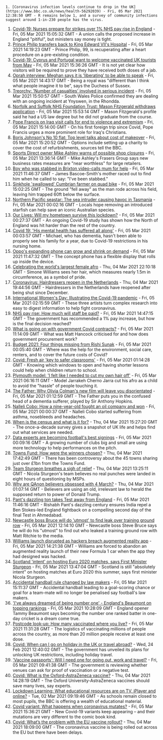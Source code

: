 
    1. [Coronavirus infection levels continue to drop in the UK](https://www.bbc.co.uk/news/health-56292039) - Fri, 05 Mar 2021 12:38:50 GMT - R remains below 1, and a survey of community infections suggest around 1-in-230 people has the virus.
1. [Covid-19: Nurses prepare for strikes over 1% NHS pay rise in England](https://www.bbc.co.uk/news/uk-politics-56288237) - Fri, 05 Mar 2021 15:05:32 GMT - A union calls the proposed increase in England "pitiful", but ministers say money is tight.
1. [Prince Philip transfers back to King Edward VII's Hospital](https://www.bbc.co.uk/news/uk-56293518) - Fri, 05 Mar 2021 14:19:23 GMT - Prince Philip, 99, is recuperating after a heart procedure on a pre-existing condition.
1. [Covid-19: Cyprus and Portugal want to welcome vaccinated UK tourists from May](https://www.bbc.co.uk/news/uk-56289054) - Fri, 05 Mar 2021 15:36:26 GMT - It is not yet clear how visitors will be required to prove they have received both doses of a jab.
1. [Oprah interview: Meghan says it is 'liberating' to be able to speak](https://www.bbc.co.uk/news/uk-56293793) - Fri, 05 Mar 2021 14:43:17 GMT - Being a royal was "different than I think what people imagine it to be", says the Duchess of Sussex.
1. [Treorchy: 'Number of casualties' involved in serious incident](https://www.bbc.co.uk/news/uk-wales-56293384) - Fri, 05 Mar 2021 15:50:57 GMT - South Wales Police confirmed they are dealing with an ongoing incident at Ynyswen, in the Rhondda.
1. [Norfolk and Suffolk NHS Foundation Trust: Mason Fitzgerald withdraws application](https://www.bbc.co.uk/news/uk-england-norfolk-56296679) - Fri, 05 Mar 2021 15:53:14 GMT - Mason Fitzgerald's profile said he had a US law degree but he did not graduate from the course.
1. [Pope Francis on Iraq visit calls for end to violence and extremism](https://www.bbc.co.uk/news/world-middle-east-56282598) - Fri, 05 Mar 2021 15:14:00 GMT - On his first foreign trip since Covid, Pope Francis urges a more prominent role for Iraq's Christians.
1. [Boris Johnson's No 10 flat: Top level talks about cost of makeover](https://www.bbc.co.uk/news/uk-politics-56295061) - Fri, 05 Mar 2021 15:20:52 GMT - Options include setting up a charity to cover the cost of refurbishments, sources tell the BBC.
1. [Sports Direct owner Mike Ashley warns of possible shop closures](https://www.bbc.co.uk/news/business-56290421) - Fri, 05 Mar 2021 13:36:14 GMT - Mike Ashley's Frasers Group says new business rates measures are "near worthless" for large retailers.
1. [Boy who was stabbed in Brixton video-calls mum for help](https://www.bbc.co.uk/news/uk-england-london-56292760) - Fri, 05 Mar 2021 11:46:37 GMT - James Bascoe-Smith's mother raced out to find him when he called to say: "I've been stabbed."
1. [Sinkhole 'swallowed' Cumbrian farmer on quad bike](https://www.bbc.co.uk/news/uk-england-cumbria-56290236) - Fri, 05 Mar 2021 15:02:25 GMT - The ground "fell away" as the man rode across his field, leaving him trapped 60ft below the surface.
1. [Northern Pacific seastar: The sea intruder causing havoc in Tasmania](https://www.bbc.co.uk/news/world-australia-56276521) - Fri, 05 Mar 2021 00:02:16 GMT - Locals hope removing an introduced starfish can help save an iconic Australian species.
1. [Our Lives: Will my hometown survive this lockdown?](https://www.bbc.co.uk/news/uk-56132394) - Fri, 05 Mar 2021 00:27:37 GMT - An ongoing Covid-19 study has shown how the North of England was hit harder than the rest of the country.
1. [Covid 19: 'His mental health has suffered all along'](https://www.bbc.co.uk/news/uk-56255825) - Fri, 05 Mar 2021 00:03:57 GMT - Michael, who has dementia, hasn't been able to properly see his family for a year, due to Covid-19 restrictions in his nursing home.
1. [Oppo's expanding phone can grow and shrink on demand](https://www.bbc.co.uk/news/technology-56294489) - Fri, 05 Mar 2021 11:47:32 GMT - The concept phone has a flexible display that rolls up inside the device.
1. [Celebrating the world's largest female afro](https://www.bbc.co.uk/news/world-us-canada-56246510) - Thu, 04 Mar 2021 22:10:18 GMT - Simone Williams sees her hair, which measures nearly 1.5m in circumference, as a symbol of pride.
1. [Coronavirus: Hairdressers reopen in the Netherlands](https://www.bbc.co.uk/news/world-europe-56287658) - Thu, 04 Mar 2021 19:44:56 GMT - Hairdressers in the Netherlands have reopened after being shut since December.
1. [International Women's Day: Illustrating the Covid-19 pandemic](https://www.bbc.co.uk/news/in-pictures-56152069) - Fri, 05 Mar 2021 02:15:59 GMT - These three artists turn complex research into easy to digest information to help fight coronavirus.
1. [NHS pay rise: How much will staff be paid?](https://www.bbc.co.uk/news/56294009) - Fri, 05 Mar 2021 14:47:15 GMT - The government has recommended a 1% pay increase, but how is the final decision reached?
1. [What is going on with government Covid contracts?](https://www.bbc.co.uk/news/56174954) - Fri, 05 Mar 2021 11:14:09 GMT - What was Matt Hancock criticised for and how does government procurement work?
1. [Budget 2021: Four things missing from Rishi Sunak](https://www.bbc.co.uk/news/business-56269367) - Fri, 05 Mar 2021 00:05:40 GMT - Where was the help for the environment, social care, renters, and to cover the future costs of Covid?
1. [Covid: Fresh air 'key to safer classrooms'](https://www.bbc.co.uk/news/health-56268188) - Fri, 05 Mar 2021 01:14:28 GMT - Knowing which windows to open and having shorter lessons could help when children return to school.
1. [Plymouth model: 'I felt like I needed to cut my own hair off'](https://www.bbc.co.uk/news/uk-england-devon-56162282) - Fri, 05 Mar 2021 06:16:11 GMT - Model Jarrakeh Cherno Jarra cut his afro as a child to avoid the "hassle" of people touching it.
1. [The Father: Why Olivia Colman's new film will leave you disorientated](https://www.bbc.co.uk/news/entertainment-arts-56187707) - Fri, 05 Mar 2021 01:12:59 GMT - The Father puts you in the confused head of a dementia sufferer, played by Sir Anthony Hopkins.
1. [Nalleli Cobo: How a nine-year-old fought an oil company and won](https://www.bbc.co.uk/news/world-us-canada-56093636) - Fri, 05 Mar 2021 00:00:37 GMT - Nalleli Cobo started suffering from asthma, nosebleeds and headaches.
1. [When is the census and what is it for?](https://www.bbc.co.uk/news/explainers-55935409) - Thu, 04 Mar 2021 15:27:20 GMT - The once-a-decade survey gives a snapshot of UK life and helps find out what services are needed.
1. [Data experts are becoming football's best signings](https://www.bbc.co.uk/news/business-56164159) - Fri, 05 Mar 2021 00:09:16 GMT - A growing number of clubs big and small are using more technology to help performances on the pitch.
1. [Towns Fund: How were the winners chosen?](https://www.bbc.co.uk/news/56283199) - Thu, 04 Mar 2021 17:42:49 GMT - There has been controversy about the 45 towns sharing just over £1bn from the Towns Fund.
1. [Team Sturgeon breathes a sigh of relief](https://www.bbc.co.uk/news/uk-scotland-scotland-politics-56281854) - Thu, 04 Mar 2021 13:25:11 GMT - Nicola Sturgeon's team believes no real punches were landed in eight hours of questioning by MSPs.
1. [Why are QAnon believers obsessed with 4 March?](https://www.bbc.co.uk/news/blogs-trending-56260345) - Thu, 04 Mar 2021 01:07:14 GMT - Believers are using an old, irrelevant law to herald the supposed return to power of Donald Trump.
1. [Pant's dazzling ton takes Test away from England](https://www.bbc.co.uk/sport/cricket/56280853) - Fri, 05 Mar 2021 11:46:16 GMT - Rishabh Pant's dazzling century ensures India repel a Ben Stokes-led England fightback on a compelling second day of the final Test in Ahmedabad.
1. [Newcastle boss Bruce will do 'utmost' to find leak over training ground row](https://www.bbc.co.uk/sport/football/56293399) - Fri, 05 Mar 2021 12:14:10 GMT - Newcastle boss Steve Bruce says he will do his "utmost" to find out who leaked a training ground row with Matt Ritchie to the media.
1. [Williams launch disrupted as hackers breach augmented reality app](https://www.bbc.co.uk/sport/formula1/56291716) - Fri, 05 Mar 2021 14:21:38 GMT - Williams are forced to abandon an augmented reality launch of their new Formula 1 car when the app they had designed was hacked.
1. [Scotland 'intent' on hosting Euro 2020 matches, says First Minister Sturgeon](https://www.bbc.co.uk/sport/football/56295386) - Fri, 05 Mar 2021 13:47:04 GMT - Scotland is still "absolutely intent" on hosting matches at Euro 2020 this summer, says first minister Nicola Sturgeon.
1. [Accidental handball rule changed by law makers](https://www.bbc.co.uk/sport/football/56291850) - Fri, 05 Mar 2021 15:11:37 GMT - Accidental handball leading to a goal-scoring chance or goal for a team-mate will no longer be penalised say football's law makers.
1. ['I've always dreamed of being number one' - England's Beaumont on topping rankings](https://www.bbc.co.uk/sport/cricket/56292187) - Fri, 05 Mar 2021 10:28:09 GMT - England opener Tammy Beaumont says becoming the number one ranked batter in one-day cricket is a dream come true.
1. [Postcode look-up: How many vaccinated where you live?](https://www.bbc.co.uk/news/health-55274833) - Fri, 05 Mar 2021 11:31:28 GMT - The logistics of vaccinating millions of people across the country, as more than 20 million people receive at least one dose.
1. [Covid: When can I go on holiday in the UK or travel abroad?](https://www.bbc.co.uk/news/explainers-52646738) - Wed, 24 Feb 2021 12:40:02 GMT - The government has unveiled its plans for unlocking UK restrictions, including holiday travel.
1. ['Vaccine passports': Will I need one for going out, work and travel?](https://www.bbc.co.uk/news/explainers-55718553) - Fri, 05 Mar 2021 09:41:38 GMT - The government is reviewing whether venues can ask for proof of vaccination or a negative test.
1. [Covid: What is the Oxford-AstraZeneca vaccine?](https://www.bbc.co.uk/news/health-55302595) - Thu, 04 Mar 2021 14:28:19 GMT - The Oxford University-AstraZeneca vaccines should save many lives, say experts.
1. [Lockdown Learning: What educational resources are on TV, iPlayer and online?](https://www.bbc.co.uk/news/education-55591821) - Tue, 02 Mar 2021 09:19:46 GMT - As schools remain closed to most pupils, the BBC is offering a wealth of educational material.
1. [Covid variant: What happens when coronavirus mutates?](https://www.bbc.co.uk/news/health-56286744) - Fri, 05 Mar 2021 15:36:21 GMT - New Covid-19 variants keep appearing – and their mutations are very different to the comic book kind.
1. [Covid: What’s the problem with the EU vaccine rollout?](https://www.bbc.co.uk/news/explainers-56286235) - Thu, 04 Mar 2021 18:09:00 GMT - The coronavirus vaccine is being rolled out across the EU but there have been delays.

